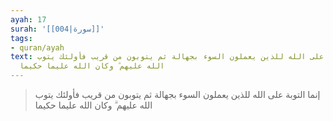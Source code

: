 ```yaml
---
ayah: 17
surah: '[[004|سورة]]'
tags:
- quran/ayah
text: إنما التوبة على الله للذين يعملون السوء بجهالة ثم يتوبون من قريب فأولئك يتوب
  الله عليهم ۗ وكان الله عليما حكيما
---
```

> إنما التوبة على الله للذين يعملون السوء بجهالة ثم يتوبون من قريب فأولئك يتوب الله عليهم ۗ وكان الله عليما حكيما
